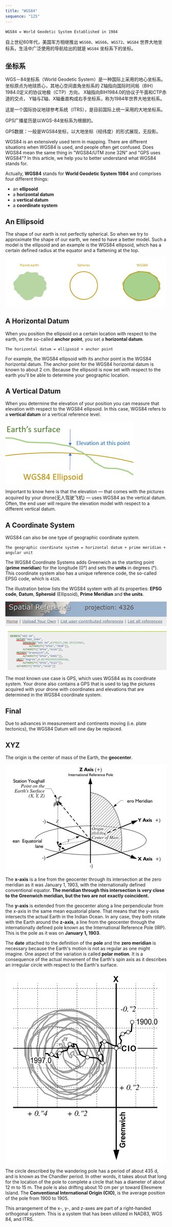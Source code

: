 ```yaml
---
title: "WGS84"
sequence: "125"
---
```


```text
WGS84 = World Geodetic System Established in 1984
```

自上世纪60年代，美国军方相继推出 `WGS60`、`WGS66`、`WGS72`、`WGS84` 世界大地坐标系，生活中广泛使用的导航给出的就是 `WGS84`
坐标系下的坐标。

## 坐标系

WGS－84坐标系（World Geodetic System）是一种国际上采用的地心坐标系。
坐标原点为地球质心，其地心空间直角坐标系的
Z轴指向国际时间局（BIH）1984.0定义的协议地极（CTP）方向，
X轴指向BIH1984.0的协议子午面和CTP赤道的交点，
Y轴与Z轴、X轴垂直构成右手坐标系，称为1984年世界大地坐标系。

这是一个国际协议地球参考系统（ITRS），是目前国际上统一采用的大地坐标系。

GPS广播星历是以WGS-84坐标系为根据的。

GPS数据：一般是WGS84坐标，以大地坐标（经纬度）的形式展现，无投影。

WGS84 is an extensively used term in mapping.
There are different situations when WGS84 is used, and people often get confused.
Does WGS84 mean the same thing in "WGS84/UTM zone 32N" and "GPS uses WGS84"?
In this article, we help you to better understand what WGS84 stands for.

Actually, **WGS84** stands for **World Geodetic System 1984** and comprises four different things:

- an **ellipsoid**
- a **horizontal datum**
- a **vertical datum**
- a **coordinate system**

## An Ellipsoid

The shape of our earth is not perfectly spherical.
So when we try to approximate the shape of our earth, we need to have a better model.
Such a model is the ellipsoid and an example is the WGS84 ellipsoid,
which has a certain defined radius at the equator and a flattening at the top.

![](/assets/images/gis/crs/planet-earth-vs-sphere-vs-wgs84.png)

## A Horizontal Datum

When you position the ellipsoid on a certain location with respect to the earth, on the so-called **anchor point**,
you set a **horizontal datum**.

```text
The horizontal datum = ellipsoid + anchor point
```

For example, the WGS84 ellipsoid with its anchor point is the WGS84 horizontal datum.
The anchor point for the WGS84 horizontal datum is known to about 2 cm.
Because the ellipsoid is now set with respect to the earth
you'll be able to determine your geographic location.

## A Vertical Datum

When you determine the elevation of your position
you can measure that elevation with respect to the WGS84 ellipsoid.
In this case, WGS84 refers to a **vertical datum** or a vertical reference level.

![](/assets/images/gis/crs/wgs84-ellipsoid-elevation.png)

Important to know here is that the elevation —
that comes with the pictures acquired by your drone(无人驾驶飞机) —
uses WGS84 as the vertical datum.
Often, the end user will require the elevation model with respect to a different vertical datum.

## A Coordinate System

WGS84 can also be one type of geographic coordinate system.

```text
The geographic coordinate system = horizontal datum + prime meridian + angular unit
```

The WGS84 Coordinate Systems
adds Greenwich as the starting point (**prime meridian**) for the longitude (0°) and
sets the **units** in degrees (°).
This coordinate system also has a unique reference code, the so-called EPSG code, which is `4326`.

The illustration below lists the WGS84 system with all its properties:
**EPSG code**, **Datum**, **Spheroid** (Ellipsoid), **Prime Meridian** and **the units**.

![](/assets/images/gis/crs/wgs84-epsg-code-4326.png)

The most known use case is GPS, which uses WGS84 as its coordinate system.
Your drone also contains a GPS
that is used to tag the pictures acquired with your drone with coordinates and elevations
that are determined in the WGS84 coordinate system.

## Final

Due to advances in measurement and continents moving (i.e. plate tectonics),
the WGS84 Datum will one day be replaced.

## XYZ

The origin is the center of mass of the Earth, the **geocenter**.

![](/assets/images/gis/crs/three-dimensional-cartesian-coordinate.png)

The **x-axis** is a line from the geocenter through its intersection
at the zero meridian as it was January 1, 1903, with the internationally defined conventional equator.
**The meridian through this intersection is very close to the Greenwich meridian,
but the two are not exactly coincident.**

The **y-axis** is extended from the geocenter
along a line perpendicular from the x-axis in the same mean equatorial plane.
That means that the y-axis intersects the actual Earth in the Indian Ocean.
In any case, they both rotate with the Earth around the **z-axis**,
a line from the geocenter through the internationally defined pole known as the International Reference Pole (IRP).
This is the pole as it was on **January 1, 1903**.

The **date** attached to the definition of the **pole** and the **zero meridian** is necessary
because the Earth's motion is not as regular as one might imagine.
One aspect of the variation is called **polar motion**.
It is a consequence of the actual movement of the Earth's spin axis
as it describes an irregular circle with respect to the Earth's surface.

![](/assets/images/gis/crs/the-wandering-of-the-earth-pole.png)

The circle described by the wandering pole has a period of about 435 d, and is known as the Chandler period.
In other words, it takes about that long for the location of the pole to complete a circle
that has a diameter of about 12 m to 15 m.
The pole is also drifting about 10 cm per yr toward Ellesmere Island.
The **Conventional International Origin (CIO)**, is the average position of the pole from 1900 to 1905.

This arrangement of the x-, y-, and z-axes are part of a right-handed orthogonal system.
This is a system that has been utilized in NAD83, WGS 84, and ITRS.

